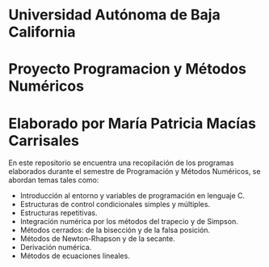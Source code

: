 # Universidad Autónoma de Baja California
# Proyecto Programacion y Métodos Numéricos
# Elaborado por María Patricia Macías Carrisales

En este repositorio se encuentra una recopilación de los programas elaborados durante el semestre de Programación y Métodos Numéricos, se abordan temas tales como:
* Introducción al entorno y variables de programación en lenguaje C.
* Estructuras de control condicionales simples y múltiples.
* Estructuras repetitivas.
* Integración numérica por los métodos del trapecio y de Simpson.
* Métodos cerrados: de la bisección y de la falsa posición.
* Métodos de Newton-Rhapson y de la secante.
* Derivación numérica.
* Métodos de ecuaciones lineales.
